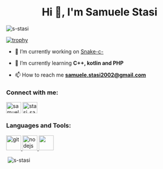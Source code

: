<h1 align="center">Hi 👋, I'm Samuele Stasi</h1>

<p align="left"> <img src="https://komarev.com/ghpvc/?username=s-stasi&label=Profile%20views&color=0e75b6&style=flat" alt="s-stasi" /> </p>

[![trophy](https://github-profile-trophy.vercel.app/?username=s-stasi&theme=onedark)](https://github.com/ryo-ma/github-profile-trophy)

- 🔭 I’m currently working on [Snake-c-](https://github.com/s-stasi/Snake-c-)

- 🌱 I’m currently learning **C++, kotlin and PHP**

- 📫 How to reach me **samuele.stasi2002@gmail.com**

<h3 align="left">Connect with me:</h3>
<p align="left">
<a href="https://stackoverflow.com/users/samuele2002" target="blank"><img align="center" src="https://cdn.jsdelivr.net/npm/simple-icons@3.0.1/icons/stackoverflow.svg" alt="samuele2002" height="30" width="40" /></a>
<a href="https://instagram.com/stasi_samu" target="blank"><img align="center" src="https://cdn.jsdelivr.net/npm/simple-icons@3.0.1/icons/instagram.svg" alt="stasi_samu" height="30" width="40" /></a>
</p>

<h3 align="left">Languages and Tools:</h3>
<p align="left"> <a href="https://git-scm.com/" target="_blank"> <img src="https://www.vectorlogo.zone/logos/git-scm/git-scm-icon.svg" alt="git" width="40" height="40"/> </a> <a href="https://nodejs.org/" target="_blank"> <img src="https://commons.wikimedia.org/wiki/File:Node.js_logo.svg" alt="nodejs" width="40" height="40"/> </a> <a href="#" target="_blank"> <img src="https://worldvectorlogo.com/download/c.svg" width="40" height="40"/> </a> </p>

<p>&nbsp;<img align="center" src="https://github-readme-stats.vercel.app/api?username=s-stasi&show_icons=true&locale=en&theme=dark" alt="s-stasi" /></p>
